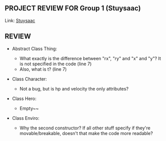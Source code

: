 PROJECT REVIEW FOR Group 1 (Stuysaac)
---------------------------------------

Link: <a href="https://github.com/bilingwu/apfinal">Stuysaac</a>

REVIEW
------
* Abstract Class Thing:
	* What exactly is the difference between "rx", "ry" and "x" and "y"?
	It is not specified in the code (line 7)
	* Also, what is t? (line 7)

* Class Character:
	* Not a bug, but is hp and velocity the only attributes?

* Class Hero:
	* Empty~~

* Class Enviro:
	* Why the second constructor? If all other stuff specify if they're movable/breakable, doesn't that make the code more readable? 
